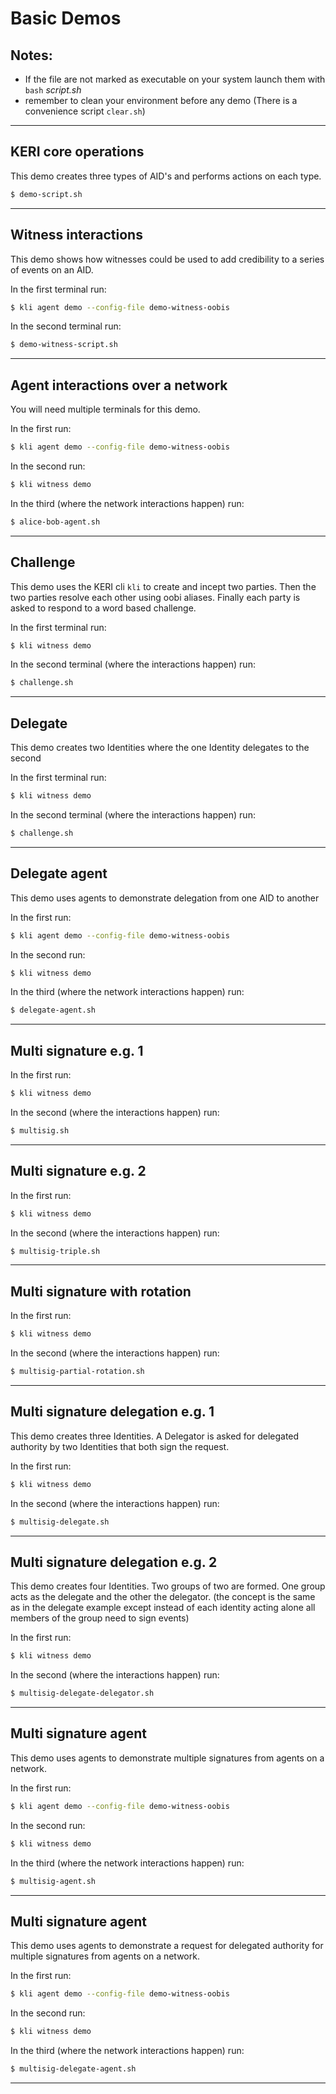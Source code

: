 # Basic Demos

## Notes:
* If the file are not marked as executable on your system launch them with `bash` _script.sh_
 * remember to clean your environment before any demo (There is a convenience script `clear.sh`)

----------

## KERI core operations
This demo creates three types of AID's and performs actions on each type.
```bash
$ demo-script.sh
```

----------

## Witness interactions
This demo shows how witnesses could be used to add credibility to a series of events on an AID.

In the first terminal run:
```bash
$ kli agent demo --config-file demo-witness-oobis
```

In the second terminal run:
```bash
$ demo-witness-script.sh
```

----------

## Agent interactions over a network
You will need multiple terminals for this demo.

In the first run:
```bash
$ kli agent demo --config-file demo-witness-oobis
```

In the second run:
```bash
$ kli witness demo
```

In the third (where the network interactions happen) run:
```bash
$ alice-bob-agent.sh
```

----------

## Challenge

This demo uses the KERI cli `kli` to create and incept two parties. Then the two parties resolve each other using oobi aliases. Finally each party is asked to respond to a word based challenge.

In the first terminal run:
```bash
$ kli witness demo
```

In the second terminal (where the interactions happen) run:
```bash
$ challenge.sh
```

----------

## Delegate

This demo creates two Identities where the one Identity delegates to the second

In the first terminal run:
```bash
$ kli witness demo
```

In the second terminal (where the interactions happen) run:
```bash
$ challenge.sh
```

----------

## Delegate agent

This demo uses agents to demonstrate delegation from one AID to another

In the first run:
```bash
$ kli agent demo --config-file demo-witness-oobis
```

In the second run:
```bash
$ kli witness demo
```

In the third (where the network interactions happen) run:
```bash
$ delegate-agent.sh
```

----------

## Multi signature e.g. 1


In the first run:
```bash
$ kli witness demo
```

In the second (where the interactions happen) run:
```bash
$ multisig.sh
```

----------

## Multi signature e.g. 2


In the first run:
```bash
$ kli witness demo
```

In the second (where the interactions happen) run:
```bash
$ multisig-triple.sh
```

----------

## Multi signature with rotation


In the first run:
```bash
$ kli witness demo
```

In the second (where the interactions happen) run:
```bash
$ multisig-partial-rotation.sh
```

----------
## Multi signature delegation e.g. 1

This demo creates three Identities. A Delegator is asked for delegated authority by two Identities that both sign the request. 

In the first run:
```bash
$ kli witness demo
```

In the second (where the interactions happen) run:
```bash
$ multisig-delegate.sh
```

----------

## Multi signature delegation e.g. 2

This demo creates four Identities. Two groups of two are formed. One group acts as the delegate and the other the delegator. (the concept is the same as in the delegate example except instead of each identity acting alone all members of the group need to sign events) 

In the first run:
```bash
$ kli witness demo
```

In the second (where the interactions happen) run:
```bash
$ multisig-delegate-delegator.sh
```

----------

## Multi signature agent

This demo uses agents to demonstrate multiple signatures from agents on a network.

In the first run:
```bash
$ kli agent demo --config-file demo-witness-oobis
```

In the second run:
```bash
$ kli witness demo
```

In the third (where the network interactions happen) run:
```bash
$ multisig-agent.sh
```

----------

## Multi signature agent

This demo uses agents to demonstrate a request for delegated authority for multiple signatures from agents on a network.

In the first run:
```bash
$ kli agent demo --config-file demo-witness-oobis
```

In the second run:
```bash
$ kli witness demo
```

In the third (where the network interactions happen) run:
```bash
$ multisig-delegate-agent.sh
```

----------